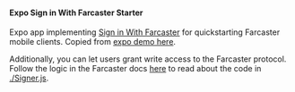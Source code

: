 #### Expo Sign in With Farcaster Starter

Expo app implementing [Sign in With Farcaster](https://github.com/farcasterxyz/protocol/discussions/110) for quickstarting Farcaster mobile clients. Copied from [expo demo here](https://github.com/farcasterxyz/auth-monorepo/tree/main/examples/authkit-expo-demo).

Additionally, you can let users grant write access to the Farcaster protocol. Follow the logic in the Farcaster docs [here](https://docs.farcaster.xyz/reference/warpcast/signer-requests) to read about the code in [./Signer.js](./Signer.js).